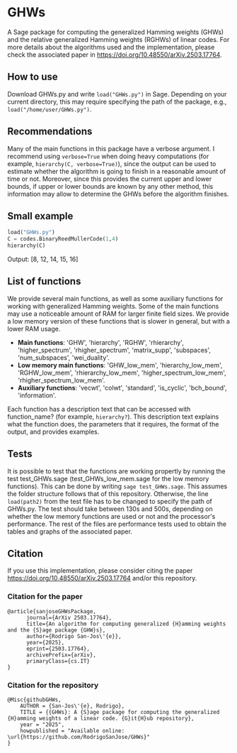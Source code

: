 # GHWs
A Sage package for computing the generalized Hamming weights (GHWs) and the relative generalized Hamming weights (RGHWs) of linear codes. For more details about the algorithms used and the implementation, please check the associated paper in https://doi.org/10.48550/arXiv.2503.17764. 

## How to use
Download GHWs.py and write `load("GHWs.py")` in Sage. Depending on your current directory, this may require specifying the path of the package, e.g., `load("/home/user/GHWs.py")`. 

## Recommendations
Many of the main functions in this package have a verbose argument. I recommend using `verbose=True` when doing heavy computations (for example, `hierarchy(C, verbose=True)`), since the output can be used to estimate whether the algorithm is going to finish in a reasonable amount of time or not. Moreover, since this provides the current upper and lower bounds, if upper or lower bounds are known by any other method, this information may allow to determine the GHWs before the algorithm finishes. 

## Small example
```python
load("GHWs.py")
C = codes.BinaryReedMullerCode(1,4)
hierarchy(C)
```
Output: [8, 12, 14, 15, 16]

## List of functions
We provide several main functions, as well as some auxiliary functions for working with generalized Hamming weights. Some of the main functions may use a noticeable amount of RAM for larger finite field sizes. We provide a low memory version of these functions that is slower in general, but with a lower RAM usage. 
  - **Main functions**: 'GHW', 'hierarchy', 'RGHW', 'rhierarchy', 'higher_spectrum', 'rhigher_spectrum', 'matrix_supp', 'subspaces', 'num_subspaces', 'wei_duality'.
  - **Low memory main functions**: 'GHW_low_mem', 'hierarchy_low_mem', 'RGHW_low_mem', 'rhierarchy_low_mem', 'higher_spectrum_low_mem', 'rhigher_spectrum_low_mem'.
  - **Auxiliary functions**: 'vecwt', 'colwt', 'standard', 'is_cyclic', 'bch_bound', 'information'.
    
Each function has a description text that can be accessed with function_name? (for example, `hierarchy?`). This description text explains what the function does, the parameters that it requires, the format of the output, and provides examples.

## Tests
It is possible to test that the functions are working propertly by running the test test_GHWs.sage (test_GHWs_low_mem.sage for the low memory functions). This can be done by writing `sage test_GHWs.sage`. This assumes the folder structure follows that of this repository. Otherwise, the line `load(path2)` from the test file has to be changed to specify the path of GHWs.py. The test should take between 130s and 500s, depending on whether the low memory functions are used or not and the processor's performance. The rest of the files are performance tests used to obtain the tables and graphs of the associated paper.

## Citation
If you use this implementation, please consider citing the paper https://doi.org/10.48550/arXiv.2503.17764 and/or this repository.

### Citation for the paper
```
@article{sanjoseGHWsPackage,
      journal={ArXiv 2503.17764},
      title={An algorithm for computing generalized {H}amming weights and the {S}age package {GHW}s}, 
      author={Rodrigo San-Jos\'{e}},
      year={2025},
      eprint={2503.17764},
      archivePrefix={arXiv},
      primaryClass={cs.IT}
}
```
### Citation for the repository
```
@Misc{githubGHWs,
    AUTHOR = {San-Jos\'{e}, Rodrigo},
    TITLE = {{GHWs}: A {S}age package for computing the generalized {H}amming weights of a linear code. {G}it{H}ub repository},
    year = "2025",
    howpublished = "Available online: \url{https://github.com/RodrigoSanJose/GHWs}"
}
```

